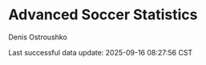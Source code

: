 # Advanced Soccer Statistics
Denis Ostroushko

<!-- gfm -->

Last successful data update: 2025-09-16 08:27:56 CST

